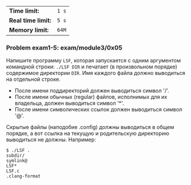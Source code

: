 |                      |       |
|----------------------|-------|
| **Time limit:**      | `1 s` |
| **Real time limit:** | `5 s` |
| **Memory limit:**    | `64M` |


### Problem exam1-5: exam/module3/0x05

Напишите программу `LSF`, которая запускается с одним аргументом командной строки: `./LSF DIR` и
печатает (в произвольном порядке) содержимое директории `DIR`. Имя каждого файла должно выводиться
на отдельной строке.

* После имени поддиректорий должен выводиться символ '/'.
* После имени обычных (regular) файлов, исполнимых для их владельца, должен выводиться символ '*'.
* После имени символических ссылок должен выводиться символ '@'.

Скрытые файлы (наподобие .config) должны выводиться в общем порядке, а вот ссылка на текущую и
родительскую директорию выводиться не должны. Например:

    
    
    $ ./LSF .
    subdir/
    symlink@
    LSF*
    LSF.c
    .clang-format


